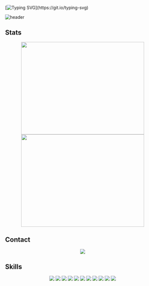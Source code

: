 [![Typing SVG](https://readme-typing-svg.demolab.com?font=Fira+Code&size=24&pause=1000&color=F75C7E&width=435&lines=Welcome+to+my+GitHub+Profile!;I'm+a+passionate+developer.)](https://git.io/typing-svg)

![header](https://capsule-render.vercel.app/api?type=wave&color=auto&height=300&section=header&text=capsule%20render&fontSize=90&text=생산성을+높여+함께+성장하는+개발자+sono)

## Stats

<div align="center">
  <img src="https://github-readme-stats.vercel.app/api/top-langs/?username=hoooooojjjj&layout=compact" width="400px" height="300px">
  <img src="https://github-readme-stats.vercel.app/api?username=hoooooojjjj&show_icons=true&theme=radical" width="400px" height="300px">
</div>

## Contact

<div align="center">
  <a href="mailto:rhj080471@gmail.com">
    <img src="https://img.shields.io/badge/Gmail-D14836?style=for-the-badge&logo=gmail&logoColor=white" />
  </a>
</div>

## Skills
<div align="center">
<img src="https://img.shields.io/badge/HTML-239120?style=for-the-badge&logo=html5&logoColor=white">
<img src="https://img.shields.io/badge/CSS-239120?&style=for-the-badge&logo=css3&logoColor=white">
<img src="https://img.shields.io/badge/JavaScript-F7DF1E?style=for-the-badge&logo=JavaScript&logoColor=white">
<img src="https://img.shields.io/badge/TypeScript-007ACC?style=for-the-badge&logo=typescript&logoColor=white">
<img src="https://img.shields.io/badge/React-20232A?style=for-the-badge&logo=react&logoColor=61DAFB">
<img src="https://img.shields.io/badge/Redux-593D88?style=for-the-badge&logo=redux&logoColor=white">
<img src="https://img.shields.io/badge/Next.js-000?logo=nextdotjs&logoColor=fff&style=for-the-badge">
<img src="https://img.shields.io/badge/React_Native-20232A?style=for-the-badge&logo=react&logoColor=61DAFB"> 
<img src="https://img.shields.io/badge/Node.js-43853D?style=for-the-badge&logo=node.js&logoColor=white"> 
<img src="https://img.shields.io/badge/MySQL-00000F?style=for-the-badge&logo=mysql&logoColor=white"> 
<img src="https://img.shields.io/badge/Amazon_AWS-232F3E?style=for-the-badge&logo=amazon-aws&logoColor=white"> 
</div>




